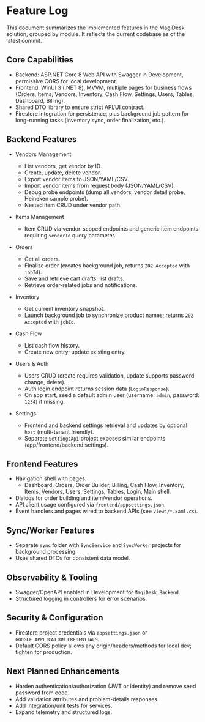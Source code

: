 # Feature Log

This document summarizes the implemented features in the MagiDesk solution, grouped by module. It reflects the current codebase as of the latest commit.

## Core Capabilities

- Backend: ASP.NET Core 8 Web API with Swagger in Development, permissive CORS for local development.
- Frontend: WinUI 3 (.NET 8), MVVM, multiple pages for business flows (Orders, Items, Vendors, Inventory, Cash Flow, Settings, Users, Tables, Dashboard, Billing).
- Shared DTO library to ensure strict API/UI contract.
- Firestore integration for persistence, plus background job pattern for long-running tasks (inventory sync, order finalization, etc.).

## Backend Features

- Vendors Management
  - List vendors, get vendor by ID.
  - Create, update, delete vendor.
  - Export vendor items to JSON/YAML/CSV.
  - Import vendor items from request body (JSON/YAML/CSV).
  - Debug probe endpoints (dump all vendors, vendor detail probe, Heineken sample probe).
  - Nested item CRUD under vendor path.

- Items Management
  - Item CRUD via vendor-scoped endpoints and generic item endpoints requiring `vendorId` query parameter.

- Orders
  - Get all orders.
  - Finalize order (creates background job, returns `202 Accepted` with `jobId`).
  - Save and retrieve cart drafts; list drafts.
  - Retrieve order-related jobs and notifications.

- Inventory
  - Get current inventory snapshot.
  - Launch background job to synchronize product names; returns `202 Accepted` with `jobId`.

- Cash Flow
  - List cash flow history.
  - Create new entry; update existing entry.

- Users & Auth
  - Users CRUD (create requires validation, update supports password change, delete).
  - Auth login endpoint returns session data (`LoginResponse`).
  - On app start, seed a default admin user (username: `admin`, password: `1234`) if missing.

- Settings
  - Frontend and backend settings retrieval and updates by optional `host` (multi-tenant friendly).
  - Separate `SettingsApi` project exposes similar endpoints (app/frontend/backend settings).

## Frontend Features

- Navigation shell with pages:
  - Dashboard, Orders, Order Builder, Billing, Cash Flow, Inventory, Items, Vendors, Users, Settings, Tables, Login, Main shell.
- Dialogs for order building and item/vendor operations.
- API client usage configured via `frontend/appsettings.json`.
- Event handlers and pages wired to backend APIs (see `Views/*.xaml.cs`).

## Sync/Worker Features

- Separate `sync` folder with `SyncService` and `SyncWorker` projects for background processing.
- Uses shared DTOs for consistent data model.

## Observability & Tooling

- Swagger/OpenAPI enabled in Development for `MagiDesk.Backend`.
- Structured logging in controllers for error scenarios.

## Security & Configuration

- Firestore project credentials via `appsettings.json` or `GOOGLE_APPLICATION_CREDENTIALS`.
- Default CORS policy allows any origin/headers/methods for local dev; tighten for production.

## Next Planned Enhancements

- Harden authentication/authorization (JWT or Identity) and remove seed password from code.
- Add validation attributes and problem-details responses.
- Add integration/unit tests for services.
- Expand telemetry and structured logs.
